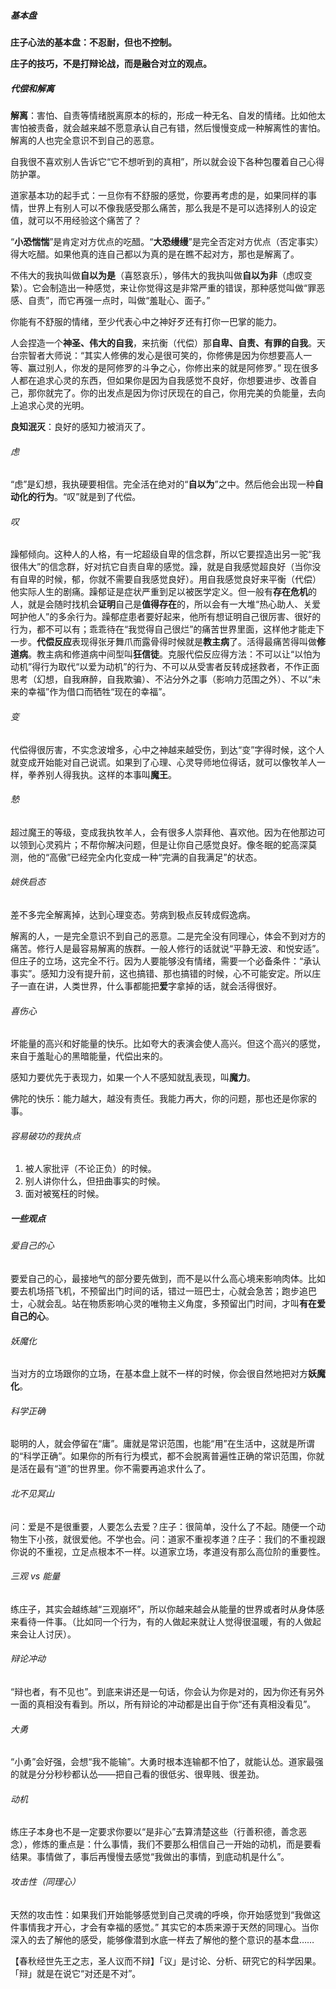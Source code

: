 ##### 基本盘

**庄子心法的基本盘：不忍耐，但也不控制。**

**庄子的技巧，不是打辩论战，而是融合对立的观点。**

##### **代偿和解离**

**解离**：害怕、自责等情绪脱离原本的标的，形成一种无名、自发的情绪。比如他太害怕被责备，就会越来越不愿意承认自己有错，然后慢慢变成一种解离性的害怕。解离的人也完全意识不到自己的恶意。

自我很不喜欢别人告诉它“它不想听到的真相”，所以就会设下各种包覆着自己心得防护罩。

道家基本功的起手式：一旦你有不舒服的感觉，你要再考虑的是，如果同样的事情，世界上有别人可以不像我感受那么痛苦，那么我是不是可以选择别人的设定值，就可以不用经验这个痛苦了？

“**小恐惴惴**”是肯定对方优点的吃醋。“**大恐缦缦**”是完全否定对方优点（否定事实）得大吃醋。如果他真的连自己都以为真的是在瞧不起对方，那也是解离了。

不伟大的我执叫做**自以为是**（喜怒哀乐），够伟大的我执叫做**自以为非**（虑叹变絷）。它会制造出一种感觉，来让你觉得这是非常严重的错误，那种感觉叫做“罪恶感、自责”，而它再强一点时，叫做“羞耻心、面子。”

你能有不舒服的情绪，至少代表心中之神好歹还有打你一巴掌的能力。

人会捏造一个**神圣、伟大的自我**，来抗衡（代偿）那**自卑、自责、有罪的自我**。天台宗智者大师说：“其实人修佛的发心是很可笑的，你修佛是因为你想要高人一等、赢过别人，你发的是阿修罗的斗争之心，你修出来的就是阿修罗。” 现在很多人都在追求心灵的东西，但如果你是因为自我感觉不良好，你想要进步、改善自己，那你就完了。你的出发点是因为你讨厌现在的自己，你用完美的负能量，去向上追求心灵的光明。

**良知泯灭**：良好的感知力被消灭了。

###### 虑

“虑”是幻想，我执硬要相信。完全活在绝对的“**自以为**”之中。然后他会出现一种**自动化的行为**。“叹”就是到了代偿。

###### 叹

躁郁倾向。这种人的人格，有一坨超级自卑的信念群，所以它要捏造出另一驼“我很伟大”的信念群，好对抗它自责自卑的感觉。躁，就是自我感觉超良好（当你没有自卑的时候，郁，你就不需要自我感觉良好）。用自我感觉良好来平衡（代偿）他实际人生的剧痛。躁郁证是症状严重到足以被医学定义。但一般有**存在危机**的人，就是会随时找机会**证明**自己是**值得存在**的，所以会有一大堆“热心助人、关爱呵护他人”的多余行为。躁郁症患者要好起来，他所有想证明自己很厉害、很好的行为，都不可以有；乖乖待在“我觉得自己很烂”的痛苦世界里面，这样他才能走下一步。**代偿反应**表现得张牙舞爪而露骨得时候就是**教主病**了。活得最痛苦得叫做**修道病**。教主病和修道病中间型叫**狂信徒**。克服代偿反应得方法：不可以让“以怕为动机”得行为取代“以爱为动机”的行为、不可以从受害者反转成拯救者，不作正面思考（幻想，自我麻醉，自我欺骗）、不沾分外之事（影响力范围之外）、不以“未来的幸福”作为借口而牺牲“现在的幸福”。

###### 变

代偿得很厉害，不实念波增多，心中之神越来越受伤，到达“变”字得时候，这个人就变成开始能对自己说谎。如果到了心理、心灵导师地位得话，就可以像牧羊人一样，拳养别人得我执。这样的本事叫**魔王**。

###### 慹

超过魔王的等级，变成我执牧羊人，会有很多人崇拜他、喜欢他。因为在他那边可以领到心灵鸦片；不帮你解决问题，但是让你自己感觉良好。像冬眠的蛇高深莫测，他的“高傲”已经完全内化变成一种“完满的自我满足”的状态。

###### 姚佚启态

差不多完全解离掉，达到心理变态。劳病到极点反转成假逸病。

解离的人，一是完全意识不到自己的恶意。二是完全没有同理心，体会不到对方的痛苦。修行人是最容易解离的族群。一般人修行的话就说“平静无波、和悦安适”。但庄子的立场，这完全不行。因为人要能够没有情绪，需要一个必备条件：“承认事实”。感知力没有提升前，这也搞错、那也搞错的时候，心不可能安定。所以庄子一直在讲，人类世界，什么事都能把**爱**字拿掉的话，就会活得很好。

###### 喜伤心

坏能量的高兴和好能量的快乐。比如夸大的表演会使人高兴。但这个高兴的感觉，来自于羞耻心的黑暗能量，代偿出来的。

感知力要优先于表现力，如果一个人不感知就乱表现，叫**魔力**。

佛陀的快乐：能力越大，越没有责任。我能力再大，你的问题，那也还是你家的事。

###### 容易破功的我执点

1. 被人家批评（不论正负）的时候。
2. 别人讲你什么，但扭曲事实的时候。
3. 面对被冤枉的时候。

##### 一些观点

###### 爱自己的心

要爱自己的心，最接地气的部分要先做到，而不是以什么高心境来影响肉体。比如要去机场搭飞机，不预留出门时间的话，错过一班巴士，心就会急苦；跑步追巴士，心就会乱。站在物质影响心灵的唯物主义角度，多预留出门时间，才叫**有在爱自己的心**。

###### 妖魔化

当对方的立场跟你的立场，在基本盘上就不一样的时候，你会很自然地把对方**妖魔化**。

###### 科学正确

聪明的人，就会停留在“庸”。庸就是常识范围，也能“用”在生活中，这就是所谓的“科学正确”。如果你的所有行为模式，都不会脱离普遍性正确的常识范围，你就是活在最有“道”的世界里。你不需要再追求什么了。

###### 北不见冥山

问：爱是不是很重要，人要怎么去爱？庄子：很简单，没什么了不起。随便一个动物生下小孩，就很爱他。不学也会。问：道家不重视孝道？庄子：我们的不重视跟你说的不重视，立足点根本不一样。以道家立场，孝道没有那么高位阶的重要性。

###### 三观 vs 能量

练庄子，其实会越练越“三观崩坏”，所以你越来越会从能量的世界或者时从身体感来看待一件事。（比如同一个行为，有的人做起来就让人觉得很温暖，有的人做起来会让人讨厌）。

###### 辩论冲动

“辩也者，有不见也”。到底来讲还是一句话，你会认为你是对的，因为你还有另外一面的真相没有看到。所以，所有辩论的冲动都是出自于你“还有真相没看见”。

###### 大勇

“小勇”会好强，会想“我不能输”。大勇时根本连输都不怕了，就能认怂。道家最强的就是分分秒秒都认怂——把自己看的很低劣、很卑贱、很差劲。

###### 动机

练庄子本身也不是一定要求你要以“是非心”去算清楚这些（行善积德，善念恶念），修炼的重点是：什么事情，我们不要那么相信自己一开始的动机，而是要看结果。事情做了，事后再慢慢去感觉“我做出的事情，到底动机是什么”。

###### 攻击性（同理心）

天然的攻击性：如果我们开始能够感觉到自己灵魂的呼唤，你开始感觉到“我做这件事情我才开心，才会有幸福的感觉。” 其实它的本质来源于天然的同理心。当你深入的去了解他的感受，能够像潜到水底一样去了解他的整个意识的基本盘……



【春秋经世先王之志，圣人议而不辩】「议」是讨论、分析、研究它的科学因果。「辩」就是在说它“对还是不对”。